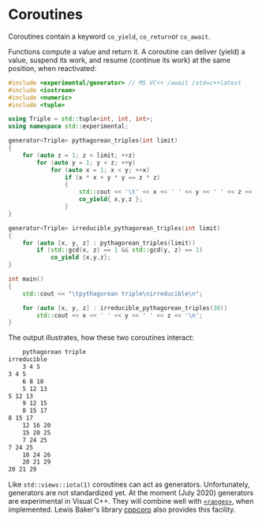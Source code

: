 # Coroutines

Coroutines contain a keyword `co_yield`, `co_return`or `co_await`.

Functions compute a value and return it. A coroutine can deliver (yield) a value, suspend its work, and resume (continue its work) at the same position, when reactivated:

```cpp
#include <experimental/generator> // MS VC++ /await /std=c++latest
#include <iostream>
#include <numeric>
#include <tuple>

using Triple = std::tuple<int, int, int>;
using namespace std::experimental;

generator<Triple> pythagorean_triples(int limit)
{
    for (auto z = 1; z < limit; ++z)
        for (auto y = 1; y < z; ++y)
            for (auto x = 1; x < y; ++x)
                if (x * x + y * y == z * z)
                {
                    std::cout << '\t' << x << ' ' << y << ' ' << z << '\n';
                    co_yield{ x,y,z };
                }
}

generator<Triple> irreducible_pythagorean_triples(int limit)
{
    for (auto [x, y, z] : pythagorean_triples(limit))
        if (std::gcd(x, z) == 1 && std::gcd(y, z) == 1)
            co_yield {x,y,z};
}

int main()
{
    std::cout << "\tpythagorean triple\nirreducible\n";

    for (auto [x, y, z] : irreducible_pythagorean_triples(30))
        std::cout << x << ' ' << y << ' ' << z << '\n';
}
```

The output illustrates, how these two coroutines interact:

```txt
	pythagorean triple
irreducible
	3 4 5
3 4 5
	6 8 10
	5 12 13
5 12 13
	9 12 15
	8 15 17
8 15 17
	12 16 20
	15 20 25
	7 24 25
7 24 25
	10 24 26
	20 21 29
20 21 29
```

Like `std::views::iota(1)` coroutines can act as generators. Unfortunately, generators are not standardized yet. At the moment (July 2020) generators are experimental in Visual C++. They will combine well with [`<ranges>`](41_ranges.md), when implemented. Lewis Baker's library [cppcoro](https://github.com/lewissbaker/cppcoro) also provides this facility.

